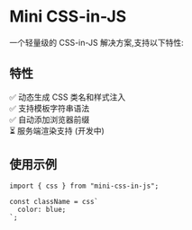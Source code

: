 # Mini CSS-in-JS

一个轻量级的 CSS-in-JS 解决方案,支持以下特性:

## 特性

✅ 动态生成 CSS 类名和样式注入  
✅ 支持模板字符串语法  
✅ 自动添加浏览器前缀  
⏳ 服务端渲染支持 (开发中)

## 使用示例

```tsx
import { css } from "mini-css-in-js";

const className = css`
  color: blue;
`;
```
